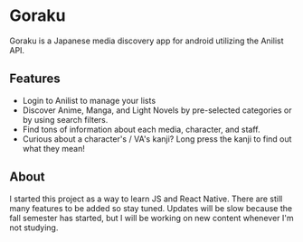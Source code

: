 # Goraku

Goraku is a Japanese media discovery app for android utilizing the Anilist API.

## Features
- Login to Anilist to manage your lists
- Discover Anime, Manga, and Light Novels by pre-selected categories or by using search filters.
- Find tons of information about each media, character, and staff.
- Curious about a character's / VA's kanji? Long press the kanji to find out what they mean!

## About
I started this project as a way to learn JS and React Native. There are still many features to be added so stay tuned.
Updates will be slow because the fall semester has started, but I will be working on new content whenever I'm not studying.
